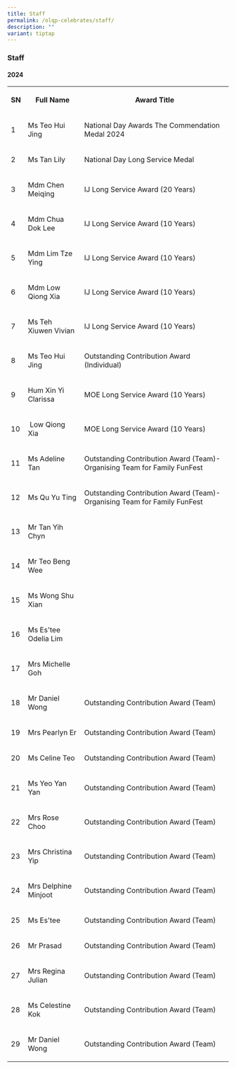 ```yaml
---
title: Staff
permalink: /olqp-celebrates/staff/
description: ""
variant: tiptap
---
```

<h3>Staff</h3>
<h4>2024</h4>
<table style="minWidth: 75px">
<colgroup>
<col>
<col>
<col>
</colgroup>
<tbody>
<tr>
<th rowspan="1" colspan="1">
<p>SN</p>
</th>
<th rowspan="1" colspan="1">
<p>Full Name</p>
</th>
<th rowspan="1" colspan="1">
<p>Award Title</p>
</th>
</tr>
<tr>
<td rowspan="1" colspan="1">
<p>1</p>
</td>
<td rowspan="1" colspan="1">
<p>Ms Teo Hui Jing</p>
</td>
<td rowspan="1" colspan="1">
<p>National Day Awards The Commendation Medal 2024</p>
</td>
</tr>
<tr>
<td rowspan="1" colspan="1">
<p>2</p>
</td>
<td rowspan="1" colspan="1">
<p>Ms Tan Lily</p>
</td>
<td rowspan="1" colspan="1">
<p>National Day Long Service Medal</p>
</td>
</tr>
<tr>
<td rowspan="1" colspan="1">
<p>3</p>
</td>
<td rowspan="1" colspan="1">
<p>Mdm Chen Meiqing</p>
</td>
<td rowspan="1" colspan="1">
<p>IJ Long Service Award (20 Years)</p>
</td>
</tr>
<tr>
<td rowspan="1" colspan="1">
<p>4</p>
</td>
<td rowspan="1" colspan="1">
<p>Mdm Chua Dok Lee</p>
</td>
<td rowspan="1" colspan="1">
<p>IJ Long Service Award (10 Years)</p>
</td>
</tr>
<tr>
<td rowspan="1" colspan="1">
<p>5</p>
</td>
<td rowspan="1" colspan="1">
<p>Mdm Lim Tze Ying</p>
</td>
<td rowspan="1" colspan="1">
<p>IJ Long Service Award (10 Years)</p>
</td>
</tr>
<tr>
<td rowspan="1" colspan="1">
<p>6</p>
</td>
<td rowspan="1" colspan="1">
<p>Mdm Low Qiong Xia</p>
</td>
<td rowspan="1" colspan="1">
<p>IJ Long Service Award (10 Years)</p>
</td>
</tr>
<tr>
<td rowspan="1" colspan="1">
<p>7</p>
</td>
<td rowspan="1" colspan="1">
<p>Ms Teh Xiuwen Vivian</p>
</td>
<td rowspan="1" colspan="1">
<p>IJ Long Service Award (10 Years)</p>
</td>
</tr>
<tr>
<td rowspan="1" colspan="1">
<p>8</p>
</td>
<td rowspan="1" colspan="1">
<p>Ms Teo Hui Jing</p>
</td>
<td rowspan="1" colspan="1">
<p>Outstanding Contribution Award (Individual)</p>
</td>
</tr>
<tr>
<td rowspan="1" colspan="1">
<p>9</p>
</td>
<td rowspan="1" colspan="1">
<p>Hum Xin Yi Clarissa</p>
</td>
<td rowspan="1" colspan="1">
<p>MOE Long Service Award (10 Years)</p>
</td>
</tr>
<tr>
<td rowspan="1" colspan="1">
<p>10</p>
</td>
<td rowspan="1" colspan="1">
<p>&nbsp;Low Qiong Xia</p>
</td>
<td rowspan="1" colspan="1">
<p>MOE Long Service Award (10 Years)</p>
</td>
</tr>
<tr>
<td rowspan="1" colspan="1">
<p>11</p>
</td>
<td rowspan="1" colspan="1">
<p>Ms Adeline Tan</p>
</td>
<td rowspan="1" colspan="1">
<p>Outstanding Contribution Award (Team)- Organising Team for Family FunFest</p>
</td>
</tr>
<tr>
<td rowspan="1" colspan="1">
<p>12</p>
</td>
<td rowspan="1" colspan="1">
<p>Ms Qu Yu Ting</p>
</td>
<td rowspan="1" colspan="1">
<p>Outstanding Contribution Award (Team)- Organising Team for Family FunFest</p>
</td>
</tr>
<tr>
<td rowspan="1" colspan="1">
<p>13</p>
</td>
<td rowspan="1" colspan="1">
<p>Mr Tan Yih Chyn</p>
</td>
<td rowspan="1" colspan="1">
<p></p>
</td>
</tr>
<tr>
<td rowspan="1" colspan="1">
<p>14</p>
</td>
<td rowspan="1" colspan="1">
<p>Mr Teo Beng Wee</p>
</td>
<td rowspan="1" colspan="1">
<p></p>
</td>
</tr>
<tr>
<td rowspan="1" colspan="1">
<p>15</p>
</td>
<td rowspan="1" colspan="1">
<p>Ms Wong Shu Xian</p>
</td>
<td rowspan="1" colspan="1">
<p></p>
</td>
</tr>
<tr>
<td rowspan="1" colspan="1">
<p>16</p>
</td>
<td rowspan="1" colspan="1">
<p>Ms Es'tee Odelia Lim</p>
</td>
<td rowspan="1" colspan="1">
<p></p>
</td>
</tr>
<tr>
<td rowspan="1" colspan="1">
<p>17</p>
</td>
<td rowspan="1" colspan="1">
<p>Mrs Michelle Goh</p>
</td>
<td rowspan="1" colspan="1">
<p></p>
</td>
</tr>
<tr>
<td rowspan="1" colspan="1">
<p>18</p>
</td>
<td rowspan="1" colspan="1">
<p>Mr Daniel Wong</p>
</td>
<td rowspan="1" colspan="1">
<p>Outstanding Contribution Award (Team)</p>
</td>
</tr>
<tr>
<td rowspan="1" colspan="1">
<p>19</p>
</td>
<td rowspan="1" colspan="1">
<p>Mrs Pearlyn Er</p>
</td>
<td rowspan="1" colspan="1">
<p>Outstanding Contribution Award (Team)</p>
</td>
</tr>
<tr>
<td rowspan="1" colspan="1">
<p>20</p>
</td>
<td rowspan="1" colspan="1">
<p>Ms Celine Teo</p>
</td>
<td rowspan="1" colspan="1">
<p>Outstanding Contribution Award (Team)</p>
</td>
</tr>
<tr>
<td rowspan="1" colspan="1">
<p>21</p>
</td>
<td rowspan="1" colspan="1">
<p>Ms Yeo Yan Yan</p>
</td>
<td rowspan="1" colspan="1">
<p>Outstanding Contribution Award (Team)</p>
</td>
</tr>
<tr>
<td rowspan="1" colspan="1">
<p>22</p>
</td>
<td rowspan="1" colspan="1">
<p>Mrs Rose Choo</p>
</td>
<td rowspan="1" colspan="1">
<p>Outstanding Contribution Award (Team)</p>
</td>
</tr>
<tr>
<td rowspan="1" colspan="1">
<p>23</p>
</td>
<td rowspan="1" colspan="1">
<p>Mrs Christina Yip</p>
</td>
<td rowspan="1" colspan="1">
<p>Outstanding Contribution Award (Team)</p>
</td>
</tr>
<tr>
<td rowspan="1" colspan="1">
<p>24</p>
</td>
<td rowspan="1" colspan="1">
<p>Mrs Delphine Minjoot</p>
</td>
<td rowspan="1" colspan="1">
<p>Outstanding Contribution Award (Team)</p>
</td>
</tr>
<tr>
<td rowspan="1" colspan="1">
<p>25</p>
</td>
<td rowspan="1" colspan="1">
<p>Ms Es'tee</p>
</td>
<td rowspan="1" colspan="1">
<p>Outstanding Contribution Award (Team)</p>
</td>
</tr>
<tr>
<td rowspan="1" colspan="1">
<p>26</p>
</td>
<td rowspan="1" colspan="1">
<p>Mr Prasad</p>
</td>
<td rowspan="1" colspan="1">
<p>Outstanding Contribution Award (Team)</p>
</td>
</tr>
<tr>
<td rowspan="1" colspan="1">
<p>27</p>
</td>
<td rowspan="1" colspan="1">
<p>Mrs Regina Julian</p>
</td>
<td rowspan="1" colspan="1">
<p>Outstanding Contribution Award (Team)</p>
</td>
</tr>
<tr>
<td rowspan="1" colspan="1">
<p>28</p>
</td>
<td rowspan="1" colspan="1">
<p>Ms Celestine Kok</p>
</td>
<td rowspan="1" colspan="1">
<p>Outstanding Contribution Award (Team)</p>
</td>
</tr>
<tr>
<td rowspan="1" colspan="1">
<p>29</p>
</td>
<td rowspan="1" colspan="1">
<p>Mr Daniel Wong</p>
</td>
<td rowspan="1" colspan="1">
<p>Outstanding Contribution Award (Team)</p>
</td>
</tr>
</tbody>
</table>
<p></p>